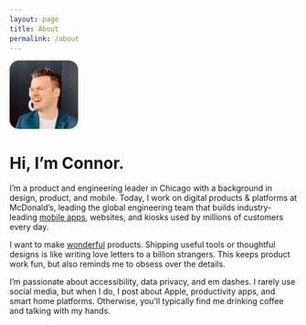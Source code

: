 ```yaml
---
layout: page
title: About
permalink: /about
---
```


<img src="assets/headshot.jpeg" style="align: left; height: 7.5rem; width: 7.5rem; border-radius: 1rem" alt="Headshot image of Connor Mason, caucasian man wearing a blazer, looking to the left, laughing.">

# Hi, I’m Connor.

I’m a product and engineering leader in Chicago with a background in design, product, and mobile. Today, I work on digital products & platforms at McDonald’s, leading the global engineering team that builds industry-leading [mobile apps](https://apple.co/3Hll1QM), websites, and kiosks used by millions of customers every day.

I want to make [wonderful](https://bit.ly/3HiCadM) products. Shipping useful tools or thoughtful designs is like writing love letters to a billion strangers. This keeps product work fun, but also reminds me to obsess over the details.

I’m passionate about accessibility, data privacy, and em dashes. I rarely use social media, but when I do, I post about Apple, productivity apps, and smart home platforms. Otherwise, you’ll typically find me drinking coffee and talking with my hands. 